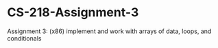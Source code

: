 # CS-218-Assignment-3
Assignment 3: (x86) implement and work with arrays of data, loops, and conditionals 
